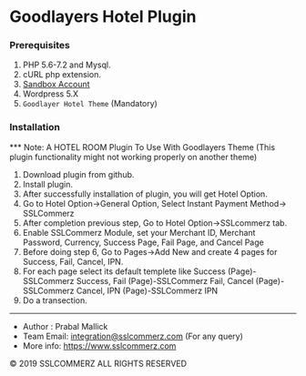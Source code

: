 # Goodlayers Hotel Plugin

### Prerequisites

1. PHP 5.6-7.2 and Mysql.
2. cURL php extension.
3. [Sandbox Account](https://developer.sslcommerz.com/registration/ "SSLCommerz Sandbox Registration")
4. Wordpress 5.X
5. `Goodlayer Hotel Theme` (Mandatory)

### Installation

*** Note: A HOTEL ROOM Plugin To Use With Goodlayers Theme (This plugin functionality might not working properly on another theme)

1. Download plugin from github.
2. Install plugin.
3. After successfully installation of plugin, you will get Hotel Option.
4. Go to Hotel Option->General Option, Select Instant Payment Method-> SSLCommerz
5. After completion previous step, Go to Hotel Option->SSLcommerz tab.
6. Enable SSLCommerz Module, set your Merchant ID, Merchant Password, Currency, Success Page, Fail Page, and Cancel Page
7. Before doing step 6, Go to Pages->Add New and create 4 pages for Success, Fail, Cancel, IPN.
8. For each page select its default templete like Success (Page)-SSLCommerz Success, Fail (Page)-SSLCommerz Fail, Cancel (Page)-SSLCommerz Cancel, IPN (Page)-SSLCommerz IPN
9. Do a transection.

---------------------------------------------------
- Author : Prabal Mallick
- Team Email: integration@sslcommerz.com (For any query)
- More info: https://www.sslcommerz.com

© 2019 SSLCOMMERZ ALL RIGHTS RESERVED
